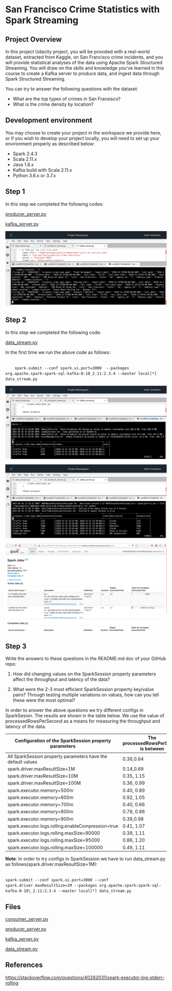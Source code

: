 # San Francisco Crime Statistics with Spark Streaming 

## Project Overview 

In this project Udacity project, you will be provided with a real-world dataset, extracted from Kaggle, on San Francisco crime incidents, and you will provide statistical analyses of the data using Apache Spark Structured Streaming. You will draw on the skills and knowledge you've learned in this course to create a Kafka server to produce data, and ingest data through Spark Structured Streaming.

You can try to answer the following questions with the dataset:

* What are the top types of crimes in San Fransisco?
* What is the crime density by location?

## Development environment 

You may choose to create your project in the workspace we provide here, or if you wish to develop your project locally, you will need to set up your environment properly as described below:

* Spark 2.4.3
* Scala 2.11.x
* Java 1.8.x
* Kafka build with Scala 2.11.x
* Python 3.6.x or 3.7.x

## Step 1 
In this step we completed the following codes: 

[producer_server.py](https://github.com/ricardoues/sf_crime_statistics_spark_streaming/blob/main/producer_server.py)


[kafka_server.py](https://github.com/ricardoues/sf_crime_statistics_spark_streaming/blob/main/kafka_server.py)

![Image of kafka-consumer-console output](https://github.com/ricardoues/sf_crime_statistics_spark_streaming/raw/main/img/screen_shot1.png)

## Step 2 
In this step we completed the following code: 

[data_stream.py](https://github.com/ricardoues/sf_crime_statistics_spark_streaming/blob/main/data_stream.py)

In the first time we run the above code as follows: 

<code>
    spark-submit --conf spark.ui.port=3000  --packages org.apache.spark:spark-sql-kafka-0-10_2.11:2.3.4 --master local[*] data_stream.py  
</code>


![Image of kafka-consumer-console output](https://github.com/ricardoues/sf_crime_statistics_spark_streaming/raw/main/img/screen_shot2.png)

![Image of kafka-consumer-console output](https://github.com/ricardoues/sf_crime_statistics_spark_streaming/raw/main/img/screen_shot3.png)

![Image of kafka-consumer-console output](https://github.com/ricardoues/sf_crime_statistics_spark_streaming/raw/main/img/screen_shot4.png)

## Step 3 

Write the answers to these questions in the README.md doc of your GitHub repo:

1. How did changing values on the SparkSession property parameters affect the throughput and latency of the data?

2. What were the 2-3 most efficient SparkSession property key/value pairs? Through testing multiple variations on values, how can you tell these were the most optimal?

In order to answer the above questions we try different configs in SparkSesion. The results are shown in the table below. We use the value of processedRowsPerSecond as a means for measuring the throughput and latency of the data.  

|Configuration of the SparkSession property parameters |The processedRowsPerSecond is between|
|---|---|
|All SparkSession property parameters have the default values|0.36,0.64 |
|spark.driver.maxResultSize=1M| 0.14,0.69   |
|spark.driver.maxResultSize=10M|0.35, 1.15    |
|spark.driver.maxResultSize=100M|0.36, 0.99  |
|spark.executor.memory=500m|0.40, 0.89 |
|spark.executor.memory=600m|0.92, 1.05 |
|spark.executor.memory=700m|0.40, 0.66 |
|spark.executor.memory=800m|0.78, 0.88 |
|spark.executor.memory=900m|0.39,0.98 |
|spark.executor.logs.rolling.enableCompression=true|0.41, 1.07| 
|spark.executor.logs.rolling.maxSize=90000|0.39, 1.11| 
|spark.executor.logs.rolling.maxSize=95000|0.86, 1.20| 
|spark.executor.logs.rolling.maxSize=100000|0.49, 1.11| 



**Note**: In order to try configs in SparkSession we have to run 
data\_stream.py as follows(spark.driver.maxResultSize=1M): 

<code>
spark-submit --conf spark.ui.port=3000 --conf spark.driver.maxResultSize=1M --packages org.apache.spark:spark-sql-kafka-0-10\_2.11:2.3.4 --master local[*] data_stream.py
</code>


## Files 
[consumer_server.py](https://github.com/ricardoues/sf_crime_statistics_spark_streaming/blob/main/consumer_server.py)

[producer_server.py](https://github.com/ricardoues/sf_crime_statistics_spark_streaming/blob/main/producer_server.py)

[kafka_server.py](https://github.com/ricardoues/sf_crime_statistics_spark_streaming/blob/main/kafka_server.py)

[data_stream.py](https://github.com/ricardoues/sf_crime_statistics_spark_streaming/blob/main/data_stream.py)

## References 

https://stackoverflow.com/questions/40282031/spark-executor-log-stderr-rolling
